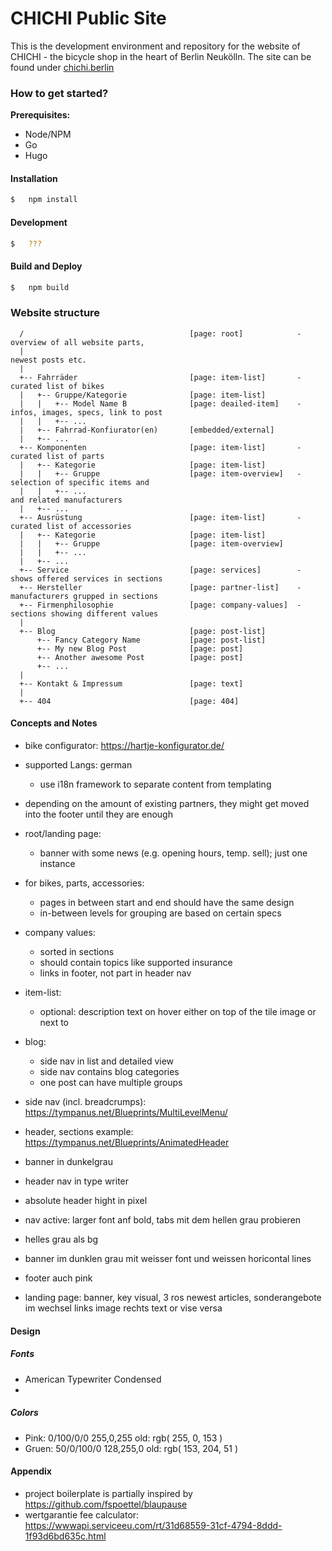 CHICHI Public Site
==================



This is the development environment and repository for the website of CHICHI - the bicycle shop in 
the heart of Berlin Neukölln. The site can be found under [chichi.berlin](http://chichi.berlin)




### How to get started?

__Prerequisites:__ 

*   Node/NPM
*   Go
*   Hugo


#### Installation

```sh
$   npm install
```


#### Development

```sh
$   ???
```


#### Build and Deploy

```sh
$   npm build
```



### Website structure

```
  /                                     [page: root]            -   overview of all website parts,
  |                                                                 newest posts etc.
  |
  +-- Fahrräder                         [page: item-list]       -   curated list of bikes 
  |   +-- Gruppe/Kategorie              [page: item-list]       
  |   |   +-- Model Name B              [page: deailed-item]    -   infos, images, specs, link to post 
  |   |   +-- ...
  |   +-- Fahrrad-Konfiurator(en)       [embedded/external]
  |   +-- ...
  +-- Komponenten                       [page: item-list]       -   curated list of parts
  |   +-- Kategorie                     [page: item-list]
  |   |   +-- Gruppe                    [page: item-overview]   -   selection of specific items and
  |   |   +-- ...                                                   and related manufacturers
  |   +-- ...                           
  +-- Ausrüstung                        [page: item-list]       -   curated list of accessories
  |   +-- Kategorie                     [page: item-list]
  |   |   +-- Gruppe                    [page: item-overview]
  |   |   +-- ...                           
  |   +-- ...                           
  +-- Service                           [page: services]        -   shows offered services in sections 
  +-- Hersteller                        [page: partner-list]    -   manufacturers grupped in sections
  +-- Firmenphilosophie                 [page: company-values]  -   sections showing different values
  |                                     
  +-- Blog                              [page: post-list]
      +-- Fancy Category Name           [page: post-list]
      +-- My new Blog Post              [page: post]
      +-- Another awesome Post          [page: post]
      +-- ...                           
  |                                     
  +-- Kontakt & Impressum               [page: text]
  |                                     
  +-- 404                               [page: 404]

```

#### Concepts and Notes

+   bike configurator: https://hartje-konfigurator.de/
+   supported Langs: german
    -   use i18n framework to separate content from templating
+   depending on the amount of existing partners, they might get moved into the footer until they 
    are enough
+   root/landing page:
    -   banner with some news (e.g. opening hours, temp. sell); just one instance
+   for bikes, parts, accessories:
    -   pages in between start and end should have the same design
    -   in-between levels for grouping are based on certain specs
+   company values: 
    -   sorted in sections
    -   should contain topics like supported insurance
    -   links in footer, not part in header nav
+   item-list:
    -   optional: description text on hover either on top of the tile image or next to
+   blog:
    -   side nav in list and detailed view
    -   side nav contains blog categories
    -   one post can have multiple groups
+   side nav (incl. breadcrumps): https://tympanus.net/Blueprints/MultiLevelMenu/
+   header, sections example: https://tympanus.net/Blueprints/AnimatedHeader

+   banner in dunkelgrau
+   header nav in type writer
+   absolute header hight in pixel
+   nav active: larger font anf bold, tabs mit dem hellen grau probieren
+   helles grau als bg
+   banner im dunklen grau mit weisser font und weissen horicontal lines
+   footer auch pink
+   landing page: banner, key visual, 3 ros newest articles, sonderangebote im wechsel links image rechts text or vise versa
    
    
#### Design

##### Fonts

+   American Typewriter Condensed
+   

##### Colors

+   Pink:   0/100/0/0   255,0,255   old: rgb( 255,   0, 153 )
+   Gruen:  50/0/100/0  128,255,0   old: rgb( 153, 204,  51 )


#### Appendix

*   project boilerplate is partially inspired by https://github.com/fspoettel/blaupause
*   wertgarantie fee calculator: https://wwwapi.serviceeu.com/rt/31d68559-31cf-4794-8ddd-1f93d6bd635c.html
